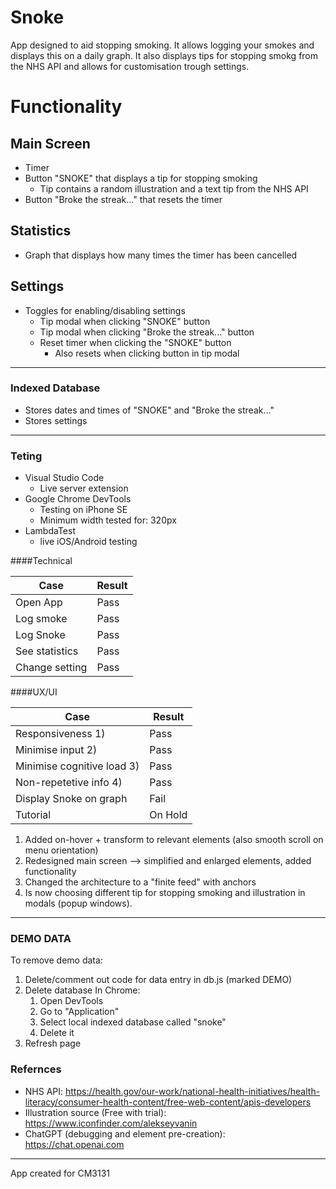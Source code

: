 # Snoke

App designed to aid stopping smoking. It allows logging your smokes and displays this on a daily graph. It also displays tips for stopping smokg from the NHS API and allows for customisation trough settings.


# Functionality

## Main Screen
- Timer
- Button "SNOKE" that displays a tip for stopping smoking
    - Tip contains a random illustration and a text tip from the NHS API
- Button "Broke the streak..." that resets the timer

## Statistics
- Graph that displays how many times the timer has been cancelled

## Settings
- Toggles for enabling/disabling settings
    - Tip modal when clicking "SNOKE" button
    - Tip modal when clicking "Broke the streak..." button
    - Reset timer when clicking the "SNOKE" button
        - Also resets when clicking button in tip modal

----------

### Indexed Database
- Stores dates and times of "SNOKE" and "Broke the streak..."
- Stores settings

----------

### Teting
- Visual Studio Code
    - Live server extension
- Google Chrome DevTools
    - Testing on iPhone SE
    - Minimum width tested for: 320px
- LambdaTest
    - live iOS/Android testing
    

####Technical

|      Case       |      Result     |
| --------------- | --------------- |
|     Open App    |       Pass      |
|    Log smoke    |       Pass      |
|    Log Snoke    |       Pass      |
| See statistics  |       Pass      |
| Change setting  |       Pass      |

####UX/UI

|           Case           |      Result     |
| ------------------------ | --------------- |
|     Responsiveness 1)    |       Pass      |
|     Minimise input 2)    |       Pass      |
|Minimise cognitive load 3)|       Pass      |
|  Non-repetetive info 4)  |       Pass      |
|  Display Snoke on graph  |       Fail      |
|         Tutorial         |     On Hold     |

1) Added on-hover + transform to relevant elements (also smooth scroll on menu orientation)
2) Redesigned main screen –> simplified and enlarged elements, added functionality
3) Changed the architecture to a "finite feed" with anchors
4) Is now choosing different tip for stopping smoking and illustration in modals (popup windows).

----------

### DEMO DATA

To remove demo data:
1. Delete/comment out code for data entry in db.js (marked DEMO)
2. Delete database 
    In Chrome:
    1. Open DevTools
    2. Go to "Application"
    3. Select local indexed database called "snoke"
    4. Delete it 
3. Refresh page

### Refernces
- NHS API: https://health.gov/our-work/national-health-initiatives/health-literacy/consumer-health-content/free-web-content/apis-developers
- Illustration source (Free with trial): https://www.iconfinder.com/alekseyvanin
- ChatGPT (debugging and element pre-creation): https://chat.openai.com 

___

App created for CM3131
